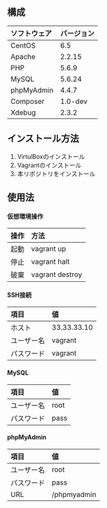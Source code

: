 ## 構成
|ソフトウェア|バージョン|
|:--|:--|
|CentOS|6.5|
|Apache|2.2.15|
|PHP|5.6.9|
|MySQL|5.6.24|
|phpMyAdmin|4.4.7|
|Composer|1.0-dev|
|Xdebug|2.3.2|

## インストール方法
1. VirtulBoxのインストール
1. Vagrantのインストール
1. 本リポジトリをインストール

## 使用法
#### 仮想環境操作
|操作|方法|
|:--|:--|
|起動|vagrant up|
|停止|vagrant halt|
|破棄|vagrant destroy|

#### SSH接続
|項目|値|
|:--|:--|
|ホスト|33.33.33.10|
|ユーザー名|vagrant|
|パスワード|vagrant|

#### MySQL
|項目|値|
|:--|:--|
|ユーザー名|root|
|パスワード|pass|

#### phpMyAdmin
|項目|値|
|:--|:--|
|ユーザー名|root|
|パスワード|pass|
|URL|/phpmyadmin|
